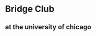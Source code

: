 <!DOCTYPE html>
<html>
 <body>
   <h1>Bridge Club</h1>
     <h2>at the university of chicago</h2>
  </body>
</html>
